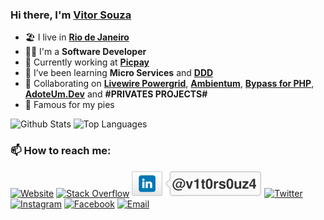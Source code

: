 <!-- markdownlint-disable MD041 -->
### Hi there, I'm [Vitor Souza](https://www.vsouza.rio.br)
<!-- markdownlint-enable MD041 -->

- 🏖 I live in [**Rio de Janeiro**](http://visit.rio/)
- 👨‍💼 I'm a **Software Developer** 
- 🏡 Currently working at [**Picpay**](https://www.picpay.com)
- 🌱 I’ve been learning **Micro Services** and [**DDD**](https://www.amazon.com.br/Domain-Driven-Design-Eric-Evans/dp/8550800651/)
- 👯 Collaborating on [**Livewire Powergrid**](https://github.com/Power-Components/livewire-powergrid), [**Ambientum**](https://github.com/ambientum/ambientum), [**Bypass for PHP**](https://github.com/ciareis/bypass), [**AdoteUm.Dev**](https://github.com/beerandcodeteam/adoteumdev) and **#PRIVATES PROJECTS#**
- 🥧 Famous for my pies

<!-- markdownlint-disable MD033 -->
<div>
    <img height="180em" src="https://github-readme-stats.vercel.app/api?username=vs0uz4&show_icons=true&include_all_commits=true&count_private=true" alt="Github Stats"/>
    <img height="180em" src="https://github-readme-stats.vercel.app/api/top-langs/?username=vs0uz4&layout=compact&langs_count=8" alt="Top Languages"/> 
</div>

<h3>📫 How to reach me:</h3>

<p align="left">
    <a href="https://www.vsouza.rio.br" target="_blank"><img alt="Website" src="https://img.shields.io/badge/Website-vsouza.rio.br-blue?label&style=social&logo=brave"></a>
    <a href="https://stackoverflow.com/users/4210975?tab=profile" target="_blank"><img alt="Stack Overflow" src="https://img.shields.io/badge/Stackoverflow-v1t0rs0uz4-blue?style=social&label&logo=stackoverflow"></a>
    <a href="https://www.linkedin.com/in/v1t0rs0uz4/" target="_blank"><img alt="LinkedIn" src="assets/images/linkedin_badge.svg"></a>
    <a href="https://twitter.com/V1t0rS0uz4" target="_blank"><img alt="Twitter" src="https://img.shields.io/badge/X-@V1t0rS0uz4-blue?label&style=social&logo=x"></a>
    <a href="https://www.instagram.com/v1t0rs0uz4/" target="_blank"><img alt="Instagram" src="https://img.shields.io/badge/Instagram-v1t0rs0uz4-rainbow?label&style=social&logo=instagram&logoColor=blue"></a>
    <a href="https://www.facebook.com/v1t0rs0uz4" target="_blank"><img alt="Facebook" src="https://img.shields.io/badge/Facebook-v1t0rs0uz4-blue?label&style=social&logo=facebook"></a>
    <a href="mailto:vitor.rodrigues@gmail.com"><img alt="Email" src="https://img.shields.io/badge/Email-vitor.rodrigues@gmail.com-blue?label&style=social&logo=gmail"></a>
</p>
<!-- markdownlint-enable MD033 -->
